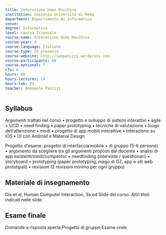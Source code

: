 ```yaml
---
title: Interazione Uomo Macchina
institution: Sapienza Università di Roma
department: Dipartimento di Informatica
venue: 
degree: Informatica
level: Laurea Triennale
course-name: Interazione Uomo Macchina
course-year: 3
course-language: Italiano
course-type: In presenza
course-website: http://iumpanizzi.wordpress.com
course-participants: 80
course-optional: T
cfu: 6
hours: 48
hours-lectures: 24
hours-lab: 24
teacher: Emanuele Panizzi
---
```



 ## Syllabus 
Argomenti trattati nel corso
• progetto e sviluppo di sistemi interattivi
• agile + UCD
• need finding
• paper prototyping
• tecniche di valutazione
• luogo dell'attenzione
• modi
• progetto di app mobili interattive
• interazione su iOS
• UI con Android e Material Design

Progetto d'esame: progetto di interfaccia mobile
 • di gruppo (5-6 persone)
 • argomento da scegliere tra gli argomenti proposti dal docente
 • analisi di app esistenti/simili/competitor
 • needfinding (interviste / questionari)
 • storyboard
 • prototyping (paper prototyping, mago di OZ, app e siti web prototipali)
 • revisioni (2 revisioni minimo per ogni gruppo)

 ## Materiale di insegnamento 
Dix et al, Human Computer Interaction, 3a ed
Slide del corso.
Altri titoli indicati nelle slide.

 ## Esame finale 
Domande a risposta aperta;Progetto di gruppo;Esame orale
